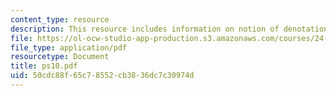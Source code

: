 ```yaml
---
content_type: resource
description: This resource includes information on notion of denotation.
file: https://ol-ocw-studio-app-production.s3.amazonaws.com/courses/24-251-introduction-to-philosophy-of-language-spring-2006/50cdc88f65c78552cb3836dc7c30974d_ps10.pdf
file_type: application/pdf
resourcetype: Document
title: ps10.pdf
uid: 50cdc88f-65c7-8552-cb38-36dc7c30974d
---
```

